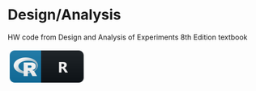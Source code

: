 # Design/Analysis
HW code from Design and Analysis of Experiments 8th Edition textbook 
<p align="left">

<!-- For more icons please follow  https://github.com/MikeCodesDotNET/ColoredBadges -->
  <a href="#"> 
  <a href="#">
    <img src="https://raw.githubusercontent.com/MikeCodesDotNET/ColoredBadges/master/svg/dev/languages/r.svg" alt="r" style="vertical-align:top; margin:4px">
  </a>
  <p>
   
